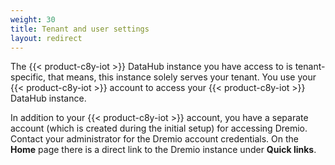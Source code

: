 ```yaml
---
weight: 30
title: Tenant and user settings
layout: redirect
---
```


The {{< product-c8y-iot >}} DataHub instance you have access to is tenant-specific, that means, this instance solely serves your tenant. You use your {{< product-c8y-iot >}} account to access your {{< product-c8y-iot >}} DataHub instance.

In addition to your {{< product-c8y-iot >}} account, you have a separate account (which is created during the initial setup) for accessing Dremio. Contact your administrator for the Dremio account credentials. On the **Home** page there is a direct link to the Dremio instance under **Quick links**.

